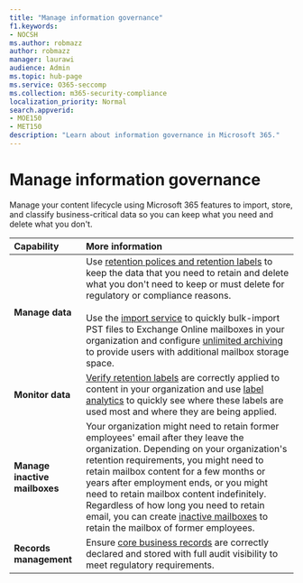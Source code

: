 ```yaml
---
title: "Manage information governance"
f1.keywords:
- NOCSH
ms.author: robmazz
author: robmazz
manager: laurawi
audience: Admin
ms.topic: hub-page
ms.service: O365-seccomp
ms.collection: m365-security-compliance
localization_priority: Normal
search.appverid: 
- MOE150
- MET150
description: "Learn about information governance in Microsoft 365."
---
```


# Manage information governance

 Manage your content lifecycle using Microsoft 365 features to import, store, and classify business-critical data so you can keep what you need and delete what you don't.




|**Capability**|**More information**|
|:-----|:-----|
| **Manage data** | Use [retention polices and retention labels](retention.md) to keep the data that you need to retain and delete what you don't need to keep or must delete for regulatory or compliance reasons.<br /><br /> Use the [import service](importing-pst-files-to-office-365.md) to quickly bulk-import PST files to Exchange Online mailboxes in your organization and configure [unlimited archiving](unlimited-archiving.md) to provide users with additional mailbox storage space.|
| **Monitor data** | [Verify retention labels](view-label-activity-for-documents.md) are correctly applied to content in your organization and use [label analytics](label-analytics.md) to quickly see where these labels are used most and where they are being applied.|
| **Manage inactive mailboxes** | Your organization might need to retain former employees' email after they leave the organization. Depending on your organization's retention requirements, you might need to retain mailbox content for a few months or years after employment ends, or you might need to retain mailbox content indefinitely. Regardless of how long you need to retain email, you can create [inactive mailboxes](inactive-mailboxes-in-office-365.md) to retain the mailbox of former employees.|
| **Records management** | Ensure [core business records](records-management.md) are correctly declared and stored with full audit visibility to meet regulatory requirements.|
